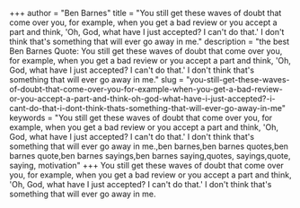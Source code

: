 +++
author = "Ben Barnes"
title = "You still get these waves of doubt that come over you, for example, when you get a bad review or you accept a part and think, 'Oh, God, what have I just accepted? I can't do that.' I don't think that's something that will ever go away in me."
description = "the best Ben Barnes Quote: You still get these waves of doubt that come over you, for example, when you get a bad review or you accept a part and think, 'Oh, God, what have I just accepted? I can't do that.' I don't think that's something that will ever go away in me."
slug = "you-still-get-these-waves-of-doubt-that-come-over-you-for-example-when-you-get-a-bad-review-or-you-accept-a-part-and-think-oh-god-what-have-i-just-accepted?-i-cant-do-that-i-dont-think-thats-something-that-will-ever-go-away-in-me"
keywords = "You still get these waves of doubt that come over you, for example, when you get a bad review or you accept a part and think, 'Oh, God, what have I just accepted? I can't do that.' I don't think that's something that will ever go away in me.,ben barnes,ben barnes quotes,ben barnes quote,ben barnes sayings,ben barnes saying,quotes, sayings,quote, saying, motivation"
+++
You still get these waves of doubt that come over you, for example, when you get a bad review or you accept a part and think, 'Oh, God, what have I just accepted? I can't do that.' I don't think that's something that will ever go away in me.
